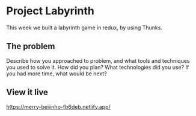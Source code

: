 # Project Labyrinth
This week we built a labyrinth game in redux, by using Thunks.

## The problem

Describe how you approached to problem, and what tools and techniques you used to solve it. How did you plan? What technologies did you use? If you had more time, what would be next?

## View it live
https://merry-beijinho-fb6deb.netlify.app/
